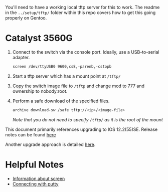 You'll need to have a working local tftp server for this to work. The readme in the `../setup/tftp/` folder within this repo covers how to get this going properly on Gentoo.

# Catalyst 3560G 

1. Connect to the switch via the console port. Ideally, use a USB-to-serial adapter.

    ```bash
    screen /dev/ttyUSB0 9600,cs8,-parenb,-cstopb
    ```
2. Start a tftp server which has a mount point at `/tftp/`
3. Copy the switch image file to `/tftp` and change mod to 777 and ownership to nobody:root.
4. Perform a safe download of the specified files.

    ```bash
    archive download-sw /safe tftp://<ip>/<image-file>
    ```
    *Note that you do not need to specify `/tftp/` as it is the root of the mount*

This document primarily references upgrading to IOS 12.2(55)SE. Release notes can be found [here](http://www.cisco.com/c/en/us/td/docs/switches/lan/catalyst3750/software/release/12-2_55_se/release/notes/OL23054.html#21027)

Another upgrade approach is detailed [here](https://www.packet6.com/how-to-upgrade-the-ios-of-a-cisco-switch/).

# Helpful Notes

* [Information about screen](http://www.noah.org/wiki/Screen_notes)
* [Connecting with putty](http://www.omnisecu.com/cisco-certified-network-associate-ccna/how-to-use-putty-to-configure-or-monitor-a-cisco-router-or-switch.php)
